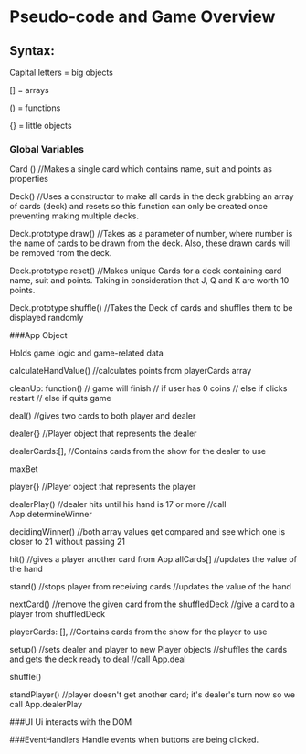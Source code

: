 # Pseudo-code and Game Overview

## Syntax:
Capital letters = big objects

[] = arrays

() = functions

{} = little objects

### Global Variables

Card ()
//Makes a single card which contains name, suit and points as properties

Deck()
//Uses a constructor to make all cards in the deck grabbing an array of cards (deck) and resets so this function can only be created once preventing making multiple decks.

Deck.prototype.draw()
//Takes as a parameter of number, where number is the name of cards to be drawn from the deck. Also, these drawn cards will be removed from the deck.

Deck.prototype.reset()
//Makes unique Cards for a deck containing card name, suit and points. Taking in consideration that J, Q and K are worth 10 points.

Deck.prototype.shuffle()
//Takes the Deck of cards and shuffles them to be displayed randomly


###App Object

Holds game logic and game-related data

calculateHandValue()
//calculates points from playerCards array

cleanUp: function()
// game will finish
// if user has 0 coins
// else if clicks restart
// else if quits game

deal()
//gives two cards to both player and dealer

dealer{}
//Player object that represents the dealer

dealerCards:[],
//Contains cards from the show for the dealer to use

maxBet

player{}
//Player object that represents the player

dealerPlay()
//dealer hits until his hand is 17 or more
//call App.determineWinner

decidingWinner()
//both array values get compared and see which one is closer to 21 without passing 21

hit()
//gives a player another card from App.allCards[]
//updates the value of the hand

stand()
//stops player from receiving cards
//updates the value of the hand

nextCard()
//remove the given card from the shuffledDeck
//give a card to a player from shuffledDeck

playerCards: [],
//Contains cards from the show for the player to use

setup()
//sets dealer and player to new Player objects
//shuffles the cards and gets the deck ready to deal
//call App.deal

shuffle()

standPlayer()
//player doesn't get another card; it's dealer's turn now so we call App.dealerPlay





###UI
Ui interacts with the DOM

###EventHandlers
Handle events when buttons are being clicked.
